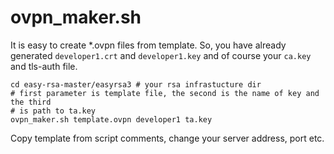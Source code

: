 # ovpn_maker.sh

It is easy to create *.ovpn files from template. So, you have already generated
`developer1.crt` and `developer1.key` and of course your `ca.key` and tls-auth
file.

```
cd easy-rsa-master/easyrsa3 # your rsa infrastucture dir
# first parameter is template file, the second is the name of key and the third
# is path to ta.key
ovpn_maker.sh template.ovpn developer1 ta.key
```

Copy template from script comments, change your server address, port etc.
